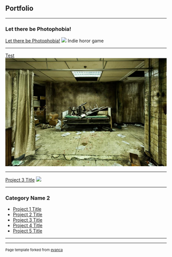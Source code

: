 ## Portfolio

---

### Let there be Photophobia!

[Let there be Photophobia!](https://callmetoots.itch.io/let-there-be-photophobia)
<img src="https://img.itch.zone/aW1hZ2UvMTMxMjQwMi83NjU0NzUyLnBuZw==/original/75Kjn4.png"/>
Indie horor game

---
[Test](/pdf/sample_presentation.pdf)
<img src="images/soba.jpg.jpg?raw=true"/>

---
[Project 3 Title](http://example.com/)
<img src="images/dummy_thumbnail.jpg?raw=true"/>

---

### Category Name 2

- [Project 1 Title](http://example.com/)
- [Project 2 Title](http://example.com/)
- [Project 3 Title](http://example.com/)
- [Project 4 Title](http://example.com/)
- [Project 5 Title](http://example.com/)

---




---
<p style="font-size:11px">Page template forked from <a href="https://github.com/evanca/quick-portfolio">evanca</a></p>
<!-- Remove above link if you don't want to attibute -->
